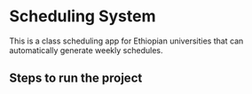 # Scheduling System
This is a class scheduling app for Ethiopian universities that can automatically generate weekly schedules.

## Steps to run the project
